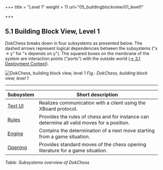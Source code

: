 +++
title = "Level 1"
weight = 11
url="05_buildingblockview/01_level1"

+++

## 5.1	Building Block View, Level 1

DokChess breaks down in four subsystems as presented below. The dashed arrows represent logical dependencies between the subsystems ("x -> y" for "x depends on y").
The squared boxes on the membrane of the system are interaction points ("ports") with the outside world ([→ 3.1 Deployment Context](/en/03_context/02_deployment/)).

![DokChess, building block view, level 1](/images/en/05_BuildingBlocks_Level_1.png "DokChess, building block view, level 1")
*Fig.: DokChess, building block view, level 1*

----

|  Subsystem | Short description |
|-----------|------------------|
| [Text UI](/en/05_buildingblockview/02_textui/)   | Realizes communication with a client using the XBoard protocol. |
| [Rules](/en/05_buildingblockview/03_rules/) | Provides the rules of chess and for instance can determine all valid moves for a position. |
| [Engine](/en/05_buildingblockview/04_engine/) | Contains the determination of a next move starting from a game situation. |
| [Opening](/en/05_buildingblockview/05_opening/) | Provides standard moves of the chess opening literature for a game situation. |
*Table: Subsystems overview of DokChess*
